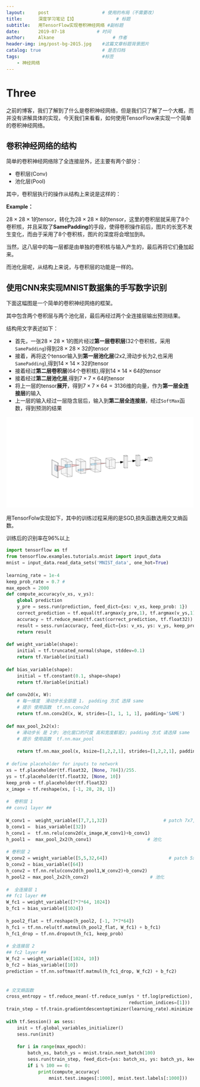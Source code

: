```yaml
---
layout:     post                    # 使用的布局（不需要改）
title:      深度学习笔记【3】               # 标题 
subtitle:   用TensorFlow实现卷积神经网络 #副标题
date:       2019-07-18            # 时间
author:     Alkane                      # 作者
header-img: img/post-bg-2015.jpg    #这篇文章标题背景图片
catalog: true                       # 是否归档
tags:                               #标签
    - 神经网络
---
```


# Three

之前的博客，我们了解到了什么是卷积神经网络，但是我们只了解了一个大概，而并没有讲解具体的实现，今天我们来看看，如何使用TensorFlow来实现一个简单的卷积神经网络。



## 卷积神经网络的结构

简单的卷积神经网络除了全连接层外，还主要有两个部分：

- 卷积层(Conv)
- 池化层(Pool)

其中，卷积层执行的操作从结构上来说是这样的：



**Example：**

$28\times 28\times 1$的tensor，转化为$28\times 28\times 8$的tensor，这里的卷积层就采用了8个卷积核，并且采取了**SamePadding**的手段，使得卷积操作前后，图片的长宽不发生变化，而由于采用了8个卷积核，图片的深度将会增加到8。



当然，这八层中的每一层都是由单独的卷积核与输入产生的，最后再将它们叠加起来。



而池化层呢，从结构上来说，与卷积层的功能是一样的。



## 使用CNN来实现MNIST数据集的手写数字识别

下面这幅图是一个简单的卷积神经网络的框架。



其中包含两个卷积层与两个池化层，最后再经过两个全连接层输出预测结果。



结构用文字表述如下：



- 首先，一张$28\times 28 \times 1$的图片经过**第一层卷积层**(32个卷积核，采用`SamePadding`)得到$28\times 28 \times 32$的tensor
- 接着，再将这个tensor输入到**第一层池化层**(2x2,滑动步长为2,也采用`SamePadding`),得到$14\times 14\times 32$的tensor
- 接着经过**第二层卷积层**(64个卷积核),得到$14\times 14\times 64$的tensor
- 接着经过**第二层池化层**,得到$7\times 7\times 64$的tensor
- 将上一层的tensor**展开**，得到$7\times 7\times 64=3136$维的向量，作为**第一层全连接层**的输入
- 上一层的输入经过一层隐含层后，输入到**第二层全连接层**，经过`SoftMax`函数，得到预测的结果

![NN](2019-07-18-深度学习笔记【3】.assets/NN.svg)

用TensorFolw实现如下，其中的训练过程采用的是SGD,损失函数选用交叉熵函数。



训练后的识别率在96%以上

```python
import tensorflow as tf
from tensorflow.examples.tutorials.mnist import input_data
mnist = input_data.read_data_sets('MNIST_data', one_hot=True)

learning_rate = 1e-4
keep_prob_rate = 0.7 # 
max_epoch = 2000
def compute_accuracy(v_xs, v_ys):
    global prediction
    y_pre = sess.run(prediction, feed_dict={xs: v_xs, keep_prob: 1})
    correct_prediction = tf.equal(tf.argmax(y_pre,1), tf.argmax(v_ys,1))
    accuracy = tf.reduce_mean(tf.cast(correct_prediction, tf.float32))
    result = sess.run(accuracy, feed_dict={xs: v_xs, ys: v_ys, keep_prob: 1})
    return result

def weight_variable(shape):
    initial = tf.truncated_normal(shape, stddev=0.1)
    return tf.Variable(initial)

def bias_variable(shape):
    initial = tf.constant(0.1, shape=shape)
    return tf.Variable(initial)

def conv2d(x, W):
    # 每一维度  滑动步长全部是 1， padding 方式 选择 same
    # 提示 使用函数  tf.nn.conv2d    
    return tf.nn.conv2d(x, W, strides=[1, 1, 1, 1], padding='SAME')

def max_pool_2x2(x):
    # 滑动步长 是 2步; 池化窗口的尺度 高和宽度都是2; padding 方式 请选择 same
    # 提示 使用函数  tf.nn.max_pool
    
    return tf.nn.max_pool(x, ksize=[1,2,2,1], strides=[1,2,2,1], padding='SAME')

# define placeholder for inputs to network
xs = tf.placeholder(tf.float32, [None, 784])/255.
ys = tf.placeholder(tf.float32, [None, 10])
keep_prob = tf.placeholder(tf.float32)
x_image = tf.reshape(xs, [-1, 28, 28, 1])

#  卷积层 1
## conv1 layer ##

W_conv1 =  weight_variable([7,7,1,32])                     # patch 7x7, in size 1, out size 32
b_conv1 =  bias_variable([32])                    
h_conv1 =  tf.nn.relu(conv2d(x_image,W_conv1)+b_conv1)                     # 卷积  自己选择 选择激活函数
h_pool1 =  max_pool_2x2(h_conv1)                     # 池化               

# 卷积层 2
W_conv2 = weight_variable([5,5,32,64])                       # patch 5x5, in size 32, out size 64
b_conv2 = bias_variable([64])
h_conv2 = tf.nn.relu(conv2d(h_pool1,W_conv2)+b_conv2)                       # 卷积  自己选择 选择激活函数
h_pool2 = max_pool_2x2(h_conv2)                       # 池化

#  全连接层 1
## fc1 layer ##
W_fc1 = weight_variable([7*7*64, 1024])
b_fc1 = bias_variable([1024])

h_pool2_flat = tf.reshape(h_pool2, [-1, 7*7*64])
h_fc1 = tf.nn.relu(tf.matmul(h_pool2_flat, W_fc1) + b_fc1)
h_fc1_drop = tf.nn.dropout(h_fc1, keep_prob)

# 全连接层 2
## fc2 layer ##
W_fc2 = weight_variable([1024, 10])
b_fc2 = bias_variable([10])
prediction = tf.nn.softmax(tf.matmul(h_fc1_drop, W_fc2) + b_fc2)


# 交叉熵函数
cross_entropy = tf.reduce_mean(-tf.reduce_sum(ys * tf.log(prediction),
                                              reduction_indices=[1]))
train_step = tf.train.gradientdescentoptimizer(learning_rate).minimize(cross_entropy)

with tf.Session() as sess:
    init = tf.global_variables_initializer()
    sess.run(init)
    
    for i in range(max_epoch):
        batch_xs, batch_ys = mnist.train.next_batch(100)
        sess.run(train_step, feed_dict={xs: batch_xs, ys: batch_ys, keep_prob:keep_prob_rate})
        if i % 100 == 0:
            print(compute_accuracy(
                mnist.test.images[:1000], mnist.test.labels[:1000]))
```

